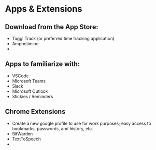 # Apps & Extensions
## Download from the App Store:
- Toggl Track (or preferred time tracking application)
- Amphetimine
-
## Apps to familiarize with:
- VSCode
- Microsoft Teams
- Slack
- Microsoft Outlook
- Stickies / Reminders
## Chrome Extensions
- Create a new google profile to use for work purposes; easy access to bookmarks, passwords, and history, etc.
- BitWarden
- TextToSpeech
-
